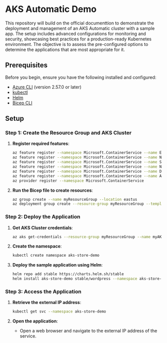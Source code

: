 # AKS Automatic Demo

This repository will build on the official documenttion to demonstrate the deployment and management of an AKS Automatic cluster with a sample app. The setup includes advanced configurations for monitoring and security, showcasing best practices for a production-ready Kubernetes environment. The objective is to assess the pre-configured options to determine the applications that are most appropriate for it. 

## Prerequisites

Before you begin, ensure you have the following installed and configured:

- [Azure CLI](https://docs.microsoft.com/en-us/cli/azure/install-azure-cli) (version 2.57.0 or later)
- [kubectl](https://kubernetes.io/docs/tasks/tools/install-kubectl/)
- [Helm](https://helm.sh/docs/intro/install/)
- [Bicep CLI](https://docs.microsoft.com/en-us/azure/azure-resource-manager/bicep/install)

## Setup

### Step 1: Create the Resource Group and AKS Cluster

1. **Register required features**:
    ```bash
    az feature register --namespace Microsoft.ContainerService --name EnableAPIServerVnetIntegrationPreview
    az feature register --namespace Microsoft.ContainerService --name NRGLockdownPreview
    az feature register --namespace Microsoft.ContainerService --name SafeguardsPreview
    az feature register --namespace Microsoft.ContainerService --name NodeAutoProvisioningPreview
    az feature register --namespace Microsoft.ContainerService --name DisableSSHPreview
    az feature register --namespace Microsoft.ContainerService --name AutomaticSKUPreview
    az provider register --namespace Microsoft.ContainerService
    ```

2. **Run the Bicep file to create resources**:
    ```bash
    az group create --name myResourceGroup --location eastus
    az deployment group create --resource-group myResourceGroup --template-file ./infra/main.bicep
    ```

### Step 2: Deploy the Application

1. **Get AKS Cluster credentials**:
    ```bash
    az aks get-credentials --resource-group myResourceGroup --name myAKSAutomaticCluster
    ```

2. **Create the namespace**:
    ```bash
    kubectl create namespace aks-store-demo
    ```

3. **Deploy the sample application using Helm**:
    ```bash
    helm repo add stable https://charts.helm.sh/stable
    helm install aks-store-demo stable/wordpress --namespace aks-store-demo
    ```

### Step 3: Access the Application

1. **Retrieve the external IP address**:
    ```bash
    kubectl get svc --namespace aks-store-demo
    ```

2. **Open the application**:
   - Open a web browser and navigate to the external IP address of the service.
